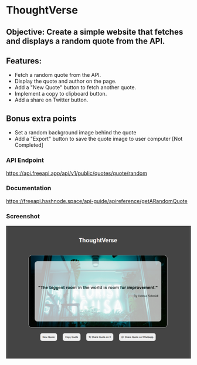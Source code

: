 # ThoughtVerse

## Objective: Create a simple website that fetches and displays a random quote from the API.

## Features:

- Fetch a random quote from the API.
- Display the quote and author on the page.
- Add a "New Quote" button to fetch another quote.
- Implement a copy to clipboard button.
- Add a share on Twitter button.

## Bonus extra points

- Set a random background image behind the quote
- Add a "Export" button to save the quote image to user computer [Not Completed]

### API Endpoint

https://api.freeapi.app/api/v1/public/quotes/quote/random

### Documentation

https://freeapi.hashnode.space/api-guide/apireference/getARandomQuote

### Screenshot

![ThoughtVerse](image.png)
